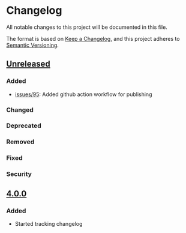 # Changelog
All notable changes to this project will be documented in this file.

The format is based on [Keep a Changelog](https://keepachangelog.com/en/1.0.0/),
and this project adheres to [Semantic Versioning](https://semver.org/spec/v2.0.0.html).

## [Unreleased]
### Added
- [issues/95](https://github.com/MAAP-Project/maap-py/issues/95): Added github action workflow for publishing
### Changed
### Deprecated
### Removed
### Fixed
### Security

## [4.0.0]
### Added
- Started tracking changelog

[Unreleased]: https://github.com/MAAP-Project/maap-py/compare/v4.0.0...HEAD
[4.0.0]: https://github.com/MAAP-Project/maap-py/compare/1cd11b6e05781d757b8bad7e6e899855ce3e3682...v4.0.0